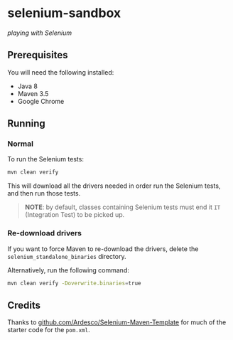 # selenium-sandbox

_playing with Selenium_


## Prerequisites

You will need the following installed:

- Java 8
- Maven 3.5
- Google Chrome


## Running

### Normal

To run the Selenium tests:

```bash
mvn clean verify
```

This will download all the drivers needed in order run the Selenium tests, and then run those tests.

> **NOTE**: by default, classes containing Selenium tests must end it `IT` (Integration Test) to be picked up.

### Re-download drivers

If you want to force Maven to re-download the drivers, delete the `selenium_standalone_binaries` directory.

Alternatively, run the following command:

```bash
mvn clean verify -Doverwrite.binaries=true
```


## Credits

Thanks to [github.com/Ardesco/Selenium-Maven-Template](https://github.com/Ardesco/Selenium-Maven-Template) for much of the starter code for the `pom.xml`.
